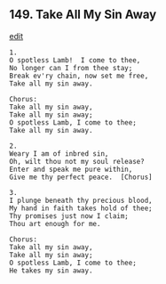 
## 149.  Take All My Sin Away
[edit](https://docs.google.com/document/d/1JgSEtom7Z8Nq5uVPYrmHolydzWwEodp6/edit?mode=html)



    1.
    O spotless Lamb!  I come to thee,
    No longer can I from thee stay;
    Break ev'ry chain, now set me free,
    Take all my sin away.

    Chorus:
    Take all my sin away,
    Take all my sin away;
    O spotless Lamb, I come to thee;    
    Take all my sin away.

    2.
    Weary I am of inbred sin,
    Oh, wilt thou not my soul release?
    Enter and speak me pure within,
    Give me thy perfect peace.  [Chorus]

    3.
    I plunge beneath thy precious blood,
    My hand in faith takes hold of thee;
    Thy promises just now I claim;
    Thou art enough for me.   

    Chorus:
    Take all my sin away,
    Take all my sin away;
    O spotless Lamb, I come to thee;
    He takes my sin away.
